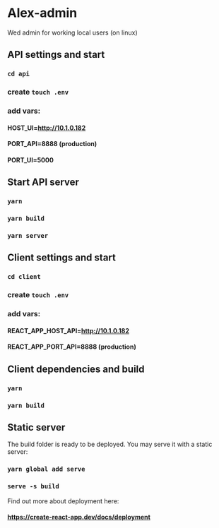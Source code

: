 #  Alex-admin
Wed admin for working local users (on linux)

## API settings and start
###  `cd api` 

### create  `touch .env` 
### add vars:

#### HOST_UI=http://10.1.0.182
#### PORT_API=8888 (production)
#### PORT_UI=5000
## Start API server
### `yarn ` 
### `yarn build`
### `yarn server`



## Client settings and start
###  `cd client` 
### create  `touch .env` 
### add vars:

#### REACT_APP_HOST_API=http://10.1.0.182
#### REACT_APP_PORT_API=8888 (production)
##  Client dependencies and build
### `yarn ` 
### `yarn build`

## Static server 
The build folder is ready to be deployed.
You may serve it with a static server:

### `yarn global add serve`
### `serve -s build`

Find out more about deployment here:

####  https://create-react-app.dev/docs/deployment

